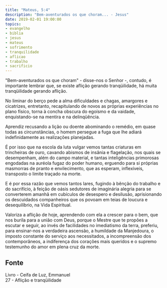 ```yaml
---
title: "Mateus, 5:4"
description: "Bem-aventurados os que choram... - Jesus"
date: 2019-02-01 19:00:00
topics: 
- evangelho
- biblia
- jesus
- mateus
- sofrimento
- tranquilidade
- aflicao
- trabalho
- sacrificio
---
```


"Bem-aventurados os que choram" - disse-nos o Senhor -, contudo, é importante
lembrar que, se existe aflição gerando tranqüilidade, há muita tranqüilidade
gerando aflição.

No liminar do berço pede a alma dificuldades e chagas, amargores e cicatrizes,
entretanto, recapitulando de novos as próprias experiências no plano físico,
torna à concha obscura do egoísmo e da vaidade, enquistando-se na mentira e na
delinqüência.

Aprendiz recusando a lição ou doente abominando o remédio, em quase todas as
circunstâncias, o homem persegue a fuga que lhe adiará indefinidamente as
realizações planejadas.

É por isso que na escola da luta vulgar vemos tantas criaturas em trincheiras de
ouro, cavando abismos de insânia e flagelação, nos quais se desempenham, além do
campo material, e tantas inteligências primorosas engodadas na auréola fugaz do
poder humano, erguendo para si próprias masmorras de pranto e envilecimento, que
as esperam, inflexíveis, transposto o limite traçado na morte.

E é por essa razão que vemos tantos lares, fugindo à bênção do trabalho e do
sacrifício, à feição de oásis sedutores de imaginária alegria para se
converterem amanhã em cubículos de desespero e desilusão, aprisionando os
descuidados companheiros que os povoam em teias de loucura e desequilíbrio, na
Vida Espiritual.

Valoriza a aflição de hoje, aprendendo com ela a crescer para o bem, que nos
burila para a união com Deus, porque o Mestre que te propões a escutar e seguir,
ao invés de facilidades no imediatismo da terra, preferiu, para ensinar-nos a
verdadeira ascensão, a humildade da Manjedoura, o imposto constante do serviço
aos necessitados, a incompreensão dos contemporâneos, a indiferença dos corações
mais queridos e o supremo testemunho do amor em plena cruz da morte.


## Fonte
Livro - Ceifa de Luz, Emmanuel  
27 - Aflição e tranqüilidade
